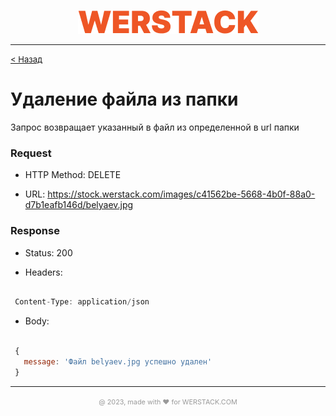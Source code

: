 <p align="center">
  <img src="./WERSTACK.png" alt="WERSTACK-PLATFORM">
</p>

---

<font size="2"><a href="../README.md">< Назад</a></font>

# Удаление файла из папки

Запрос возвращает указанный в файл из определенной в url папки

### Request

 + HTTP Method: DELETE
 
 + URL: https://stock.werstack.com/images/c41562be-5668-4b0f-88a0-d7b1eafb146d/belyaev.jpg

### Response

 + Status: 200

 + Headers: 
 ```javascript

  Content-Type: application/json

 ```

 + Body:
 ```javascript

  { 
    message: 'Файл belyaev.jpg успешно удален' 
  }

 ```
---

<p align="center">
  <font size="2" color="#999999"><small>@ 2023, made with ❤ for WERSTACK.COM</small></font>
</p>